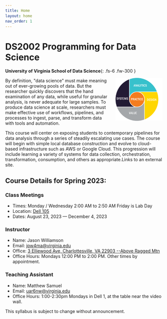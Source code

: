 ```yaml
---
title: Home
layout: home
nav_order: 1
---
```


# DS2002 Programming for Data Science

**University of Virginia School of Data Science**{: .fs-6 .fw-300 }

<img src="./images/4-1-model.png" alt="UVA School of Data Science | 4+1 Model" style="width:30%;margin-left:1rem;margin-bottom:1rem;" align="right" />

By definition, "data science" must make meaning out of ever-growing pools of data. But the researcher quickly discovers that the hand examination of any data, while useful for granular analysis, is never adequate for large samples. To produce data science at scale, researchers must make effective use of workflows, pipelines, and processes to ingest, parse, and transform data with tools and automation.

This course will center on exposing students to contemporary pipelines for data analysis through a series of steadily escalating use cases. The course will begin with simple local database construction and evolve to cloud-based infrastructure such as AWS or Google Cloud. This progression will include learning a variety of systems for data collection, orchestration, transformation, consumption, and others as appropriate.Links to an external site.

## Course Details for Spring 2023:

### Class Meetings

- Times: Monday / Wednesday 2:00 AM to 2:50 AM Friday is Lab Day
- Location: [Dell 105](https://atlas.fm.virginia.edu/portal/apps/webappviewer/index.html?id=c54aefa568904e018601a0447eb722bf&marker=-78.51000841727834%2C38.03486767781649%2C%2C%2C%2C&markertemplate=%7B%22title%22%3A%22Dell%20Building%20%231%20%22%2C%22longitude%22%3A-78.51000841727834%2C%22latitude%22%3A38.03486767781649%2C%22isIncludeShareUrl%22%3Atrue%7D&level=18)
- Dates: August 23, 2023 — December 4, 2023

### Instructor

- Name: Jason Williamson
- Email: [jpw4ma@virginia.edu](mailto:jpw4map@virginia.edu)
- Office: [3 Elliewood Ave, Charlottesville, VA 22903 --Above Ragged Mtn](https://www.google.com/maps/place/UVA+School+of+Data+Science/@38.0356302,-78.5031408,17z/data=!3m1!4b1!4m6!3m5!1s0x89b387edba9272d3:0xee426c4650d17e63!8m2!3d38.0356302!4d-78.5005659!16s%2Fg%2F11fqxxbqg_?entry=ttu)
- Office Hours: Mondays 12:00 PM to 2:00 PM. Other times by appointment.

### Teaching Assistant

- Name: Matthew Samuel
- Email: [uar6nw@virginia.edu](mailto:uar6nw@virginia.edu)
- Office Hours: 1:00-2:30pm Mondays in Dell 1, at the table near the video wall.

This syllabus is subject to change without announcement.
